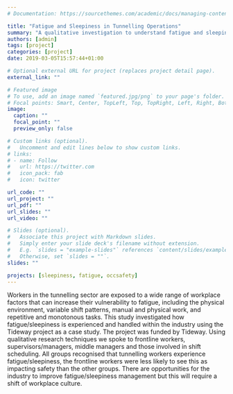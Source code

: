 ```yaml
---
# Documentation: https://sourcethemes.com/academic/docs/managing-content/

title: "Fatigue and Sleepiness in Tunnelling Operations"
summary: "A qualitative investigation to understand fatigue and sleepiness in tunnel construction workers 2018-2019"
authors: [admin]
tags: [project]
categories: [project]
date: 2019-03-05T15:57:44+01:00

# Optional external URL for project (replaces project detail page).
external_link: ""

# Featured image
# To use, add an image named `featured.jpg/png` to your page's folder.
# Focal points: Smart, Center, TopLeft, Top, TopRight, Left, Right, BottomLeft, Bottom, BottomRight.
image:
  caption: ""
  focal_point: ""
  preview_only: false

# Custom links (optional).
#   Uncomment and edit lines below to show custom links.
# links:
# - name: Follow
#   url: https://twitter.com
#   icon_pack: fab
#   icon: twitter

url_code: ""
url_project: ""
url_pdf: ""
url_slides: ""
url_video: ""

# Slides (optional).
#   Associate this project with Markdown slides.
#   Simply enter your slide deck's filename without extension.
#   E.g. `slides = "example-slides"` references `content/slides/example-slides.md`.
#   Otherwise, set `slides = ""`.
slides: ""

projects: [sleepiness, fatigue, occsafety]
---
```

Workers in the tunnelling sector are exposed to a wide range of workplace factors that can increase their vulnerability to fatigue, including the physical environment, variable shift patterns, manual and physical work, and repetitive and monotonous tasks. This study investigated how fatigue/sleepiness is experienced and handled within the industry using the Tideway project as a case study. The project was funded by Tideway. Using qualitative research techniques we spoke to frontline workers, supervisors/managers, middle managers and those involved in shift scheduling. All groups recognised that tunnelling workers experience fatigue/sleepiness, the frontline workers were less likely to see this as impacting safety than the other groups. There are opportunities for the industry to improve fatigue/sleepiness management but this will require a shift of workplace culture.



